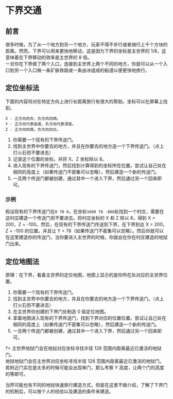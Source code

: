 <!-- community/creation/tutorialNetherTraffic -->

# 下界交通

## 前言

很多时候，为了从一个地方到另一个地方，玩家不得不步行或者骑行上千个方块的距离。然而，下界可以用来更快地移动，这是因为下界的坐标是主世界的 1/8，这意味着在下界移动的效率是主世界的 8 倍。</br>
一旦你在下界做了两个入口，连接到主世界上两个不同的地方，你就可以从一个入口到另一个入口做一条矿脉铁路或一条由冰组成的船道以便更快地旅行。

## 定位坐标法

下面的内容将对在特定方向上进行长距离旅行有很大的帮助。坐标可以在屏幕上找到。

```
X - 正方向向东，负方向向西。
Y - 正方向代表高度，负方向代表深度。
Z - 正方向向南，负方向向北。
```

1. 你需要一个现有的下界传送门。
2. 找到主世界中你要去的地方，并且在你要去的地方造一个下界传送门。（点上打火石但不要进去）
3. 记录这个位置的坐标，并将 X、Z 坐标除以 8。
4. 进入现有的下界传送门，然后找到计算得到的坐标所在位置。尝试让自己处在相同的高度上（如果传送门不密集可以忽略），然后建造一个新的传送门。
5. 一旦两个传送门都被创建，通过其中一个进入下界，然后通过另一个回来即可。

### 示例

假设现有的下界传送门在`0 70 0`，在坐标`1600 78 -800`处找到一个村庄，需要在这村庄建造一个传送门但不要进去。将村庄坐标的 X 和 Z 除以 8，得到 X = 200，Z = -100。然后，在现有的下界传送门传送到下界，在下界到达 X = 200，Z = -100 的位置。并且让 Y = 78（如果传送门不密集可以忽略）。然后你就可以在这里建造你的传送门，当你要进入主世界的时候，你就会在你在村庄建造的地狱门出来。

## 定位地图法

原理：在下界，看着主世界的定位地图，地图上显示的是你所在处对应的主世界位置。

1. 你需要一个现有的下界传送门。
2. 找到主世界中你要去的地方，并且在你要去的地方造一个下界传送门。（点上打火石但不要进去）
3. 在主世界你创建的下界门处制造 0 级定位地图。
4. 拿着地图进入现有的下界传送门，找到下界对应的位置位置。尝试让自己处在相同的高度上（如果传送门不密集可以忽略），然后建造一个新的传送门。
5. 一旦两个传送门都被创建，通过其中一个进入下界，然后通过另一个回来即可。

?> 主世界地狱门会在地狱对应坐标寻找半径 128 范围内距离最近已激活的地狱门。</br>
地狱地狱门会在主世界对应坐标寻找半径 128 范围内距离最近已激活的地狱门。</br>
若附近门实在是太多的时候可能会出现串门，那么考察 Y 高度，让两个门的高度的等即可。

当然可能也有不同的地狱快速旅行建造方式，但是在这里不做介绍，了解了下界门的机制后，可以按个人的经验以及建造的条件来建造。
